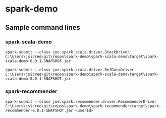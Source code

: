 # spark-demo

## Sample command lines
### spark-scala-demo

`spark-submit --class joe.spark.scala.driver.StockDriver C:\Users\jsicree\git\repos\spark-demo\spark-scala-demo\target\spark-scala-demo-0.0.1-SNAPSHOT.jar`

`spark-submit --class joe.spark.scala.driver.RefDataDriver C:\Users\jsicree\git\repos\spark-demo\spark-scala-demo\target\spark-scala-demo-0.0.1-SNAPSHOT.jar`

### spark-recommender

`spark-submit --class joe.spark.recommender.driver.RecommenderDriver C:\Users\jsicree\git\repos\spark-demo\spark-recommender\target\spark-recommender-0.0.1-SNAPSHOT.jar <userId>`
```
